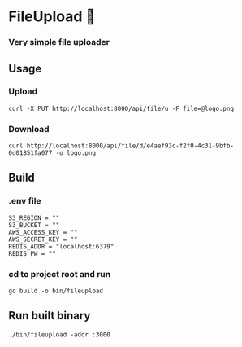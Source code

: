 # FileUpload 📄
### Very simple file uploader


## Usage
### Upload
```
curl -X PUT http://localhost:8000/api/file/u -F file=@logo.png
```

### Download
```
curl http://localhost:8000/api/file/d/e4aef93c-f2f0-4c31-9bfb-0d01851fa077 -o logo.png
```



## Build
### .env file
```
S3_REGION = ""
S3_BUCKET = ""
AWS_ACCESS_KEY = ""
AWS_SECRET_KEY = ""
REDIS_ADDR = "localhost:6379"
REDIS_PW = ""
```
### cd to project root and run
```
go build -o bin/fileupload
```

## Run built binary
```
./bin/fileupload -addr :3000
```
